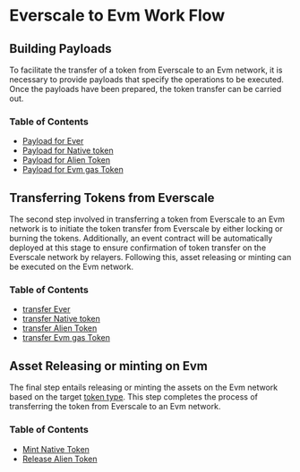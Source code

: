 # Everscale to Evm Work Flow

## Building Payloads

To facilitate the transfer of a token from Everscale to an Evm network, it is necessary to provide payloads that specify the operations to be executed. Once the payloads have been prepared, the token transfer can be carried out.

### Table of Contents

- [Payload for Ever](./buildingPayloads/BuildingPayloads.md#ever-native-coin-payload)
- [Payload for Native token](./buildingPayloads/BuildingPayloads.md#native-token-payload)
- [Payload for Alien Token](./buildingPayloads/BuildingPayloads.md#alien-token-payload)
- [Payload for Evm gas Token](./buildingPayloads/BuildingPayloads.md#evm-gas-token-payload)

## Transferring Tokens from Everscale

The second step involved in transferring a token from Everscale to an Evm network is to initiate the token transfer from Everscale by either locking or burning the tokens. Additionally, an event contract will be automatically deployed at this stage to ensure confirmation of token transfer on the Everscale network by relayers. Following this, asset releasing or minting can be executed on the Evm network.

### Table of Contents

- [transfer Ever](./transfers/transferEverNativeCoin.md)
- [transfer Native token](./transfers/transferEverNativeToken.md)
- [transfer Alien Token](./transfers/transferEverAlienToken.md)
- [transfer Evm gas Token](./transfers//transferEvmNativeCoin.md)

## Asset Releasing or minting on Evm

The final step entails releasing or minting the assets on the Evm network based on the target [token type](../../../../docs/Concepts/TokenTypes.md#Evm-token-types). This step completes the process of transferring the token from Everscale to an Evm network.

### Table of Contents

- [Mint Native Token](./saveWithdraw/saveWithdrawNative.md)
- [Release Alien Token](./saveWithdraw/saveWithdrawAlien.md)
